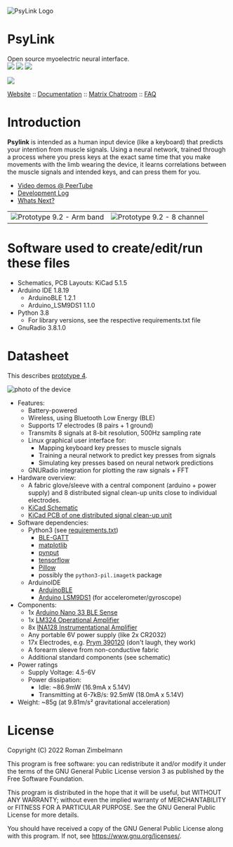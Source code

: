 ![PsyLink Logo](https://psylink.me/favicon.ico)

# PsyLink

Open source myoelectric neural interface.
<br/>
<a href="https://psylink.me/prototypes/"><img src="https://img.shields.io/badge/version-9.2-gold" /></a>
<a href="https://codeberg.org/psylink/psylink"><img src="https://img.shields.io/github/commit-activity/m/psylink-me/psylink" /></a>
<a href="https://codeberg.org/psylink/psylink/src/branch/master/LICENSE"><img src="https://img.shields.io/badge/license-GPL_v3.0-blue" /></a>

<a href="https://fosstodon.org/@psylink/media"><img src="https://img.shields.io/mastodon/follow/106535899613227044?domain=https%3A%2F%2Ffosstodon.org&style=social" /></a>

[Website](https://psylink.me) ::
[Documentation](https://codeberg.org/psylink/psylink/wiki) ::
[Matrix Chatroom](https://matrix.to/#/#psylink:matrix.org) ::
[FAQ](https://psylink.me/faq)

# Introduction

**Psylink** is intended as a human input device (like a keyboard) that predicts your
intention from muscle signals.  Using a neural network, trained through a
process where you press keys at the exact same time that you make movements
with the limb wearing the device, it learns correlations between the muscle
signals and intended keys, and can press them for you.

- [Video demos @ PeerTube](https://peertube.linuxrocks.online/video-channels/psylink/videos)
- [Development Log](https://psylink.me/blog)
- [Whats Next?](https://codeberg.org/psylink/psylink/wiki/Next-Steps)

|       |   |
| :-------------------------: | :-------------------------: |
| ![Prototype 9.2 - Arm band](https://psylink.me/img/prototypes/p9.1.jpg)  | ![Prototype 9.2 - 8 channel](https://psylink.me/img/blog/2023-02-03_eight_electrode_modules.jpg)

# Software used to create/edit/run these files

- Schematics, PCB Layouts: KiCad 5.1.5
- Arduino IDE 1.8.19
    - ArduinoBLE 1.2.1
    - Arduino\_LSM9DS1 1.1.0
- Python 3.8
    - For library versions, see the respective requirements.txt file
- GnuRadio 3.8.1.0

# Datasheet

This describes [prototype 4](https://psylink.me/p4).

![photo of the device](https://psylink.me/img/prototypes/p4.jpg)

- Features:
    - Battery-powered
    - Wireless, using Bluetooth Low Energy (BLE)
    - Supports 17 electrodes (8 pairs + 1 ground)
    - Transmits 8 signals at 8-bit resolution, 500Hz sampling rate
    - Linux graphical user interface for:
        - Mapping keyboard key presses to muscle signals
        - Training a neural network to predict key presses from signals
        - Simulating key presses based on neural network predictions
    - GNURadio integration for plotting the raw signals + FFT
- Hardware overview:
    - A fabric glove/sleeve with a central component (arduino + power supply)
      and 8 distributed signal clean-up units close to individual electrodes.
    - [KiCad Schematic](schematics/myocular0.5.1.sch)
    - [KiCad PCB of one distributed signal clean-up unit](schematics/myocular0.5.1d.kicad_pcb)
- Software dependencies:
    - Python3 (see [requirements.txt](python/requirements.txt))
        - [BLE-GATT](https://pypi.org/project/BLE-GATT/)
        - [matplotlib](https://matplotlib.org/)
        - [pynput](https://pypi.org/project/pynput/)
        - [tensorflow](https://www.tensorflow.org/)
        - [Pillow](https://python-pillow.org)
        - possibly the `python3-pil.imagetk` package
    - ArduinoIDE
        - [ArduinoBLE](https://www.arduino.cc/en/Reference/ArduinoBLE)
        - [Arduino LSM9DS1](https://www.arduino.cc/en/Reference/ArduinoLSM9DS1) (for accelerometer/gyroscope)
- Components:
    - 1x [Arduino Nano 33 BLE Sense](https://store.arduino.cc/arduino-nano-33-ble-sense)
    - 1x [LM324 Operational Amplifier](https://www.ti.com/product/LM324)
    - 8x [INA128 Instrumentational Amplifier](https://www.ti.com/product/INA128)
    - Any portable 6V power supply (like 2x CR2032)
    - 17x Electrodes, e.g. [Prym 390120](https://www.prym.com/en/non-sew-refill-for-390120-smooth-cap-10mm-silver-coloured-390104) (don't laugh, they work)
    - A forearm sleeve from non-conductive fabric
    - Additional standard components (see schematic)
- Power ratings
    - Supply Voltage: 4.5-6V
    - Power dissipation:
        - Idle: ~86.9mW (16.9mA x 5.14V)
        - Transmitting at 6-7kB/s: 92.5mW (18.0mA x 5.14V)
- Weight: ~85g (at 9.81m/s² gravitational acceleration)

# License

Copyright (C) 2022  Roman Zimbelmann

This program is free software: you can redistribute it and/or modify
it under the terms of the GNU General Public License version 3 as
published by the Free Software Foundation.

This program is distributed in the hope that it will be useful,
but WITHOUT ANY WARRANTY; without even the implied warranty of
MERCHANTABILITY or FITNESS FOR A PARTICULAR PURPOSE.  See the
GNU General Public License for more details.

You should have received a copy of the GNU General Public License
along with this program.  If not, see <https://www.gnu.org/licenses/>.
